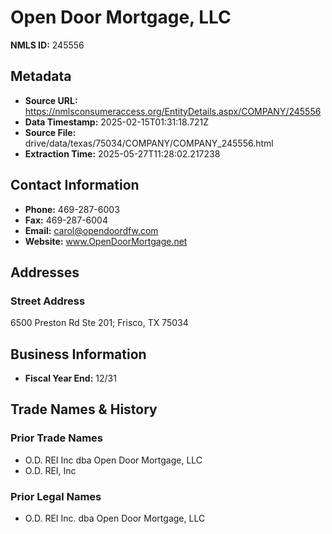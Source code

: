 # Open Door Mortgage, LLC

**NMLS ID:** 245556

## Metadata
- **Source URL:** https://nmlsconsumeraccess.org/EntityDetails.aspx/COMPANY/245556
- **Data Timestamp:** 2025-02-15T01:31:18.721Z
- **Source File:** drive/data/texas/75034/COMPANY/COMPANY_245556.html
- **Extraction Time:** 2025-05-27T11:28:02.217238

## Contact Information
- **Phone:** 469-287-6003
- **Fax:** 469-287-6004
- **Email:** carol@opendoordfw.com
- **Website:** www.OpenDoorMortgage.net

## Addresses
### Street Address
6500 Preston Rd Ste 201; Frisco, TX 75034

## Business Information
- **Fiscal Year End:** 12/31

## Trade Names & History
### Prior Trade Names
- O.D. REI Inc dba Open Door Mortgage, LLC
- O.D. REI, Inc

### Prior Legal Names
- O.D. REI Inc. dba Open Door Mortgage, LLC
